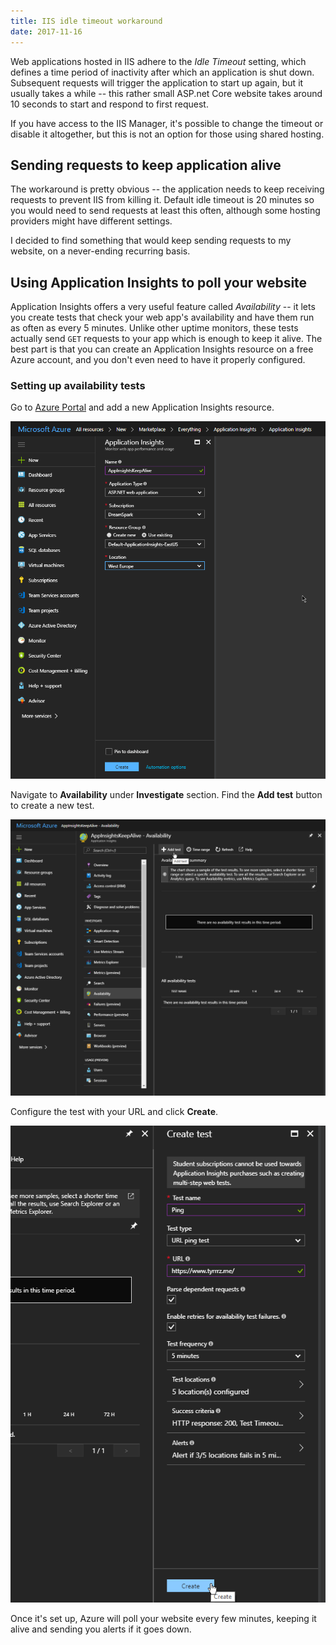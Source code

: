 ```yaml
---
title: IIS idle timeout workaround
date: 2017-11-16
---
```


Web applications hosted in IIS adhere to the _Idle Timeout_ setting, which defines a time period of inactivity after which an application is shut down. Subsequent requests will trigger the application to start up again, but it usually takes a while -- this rather small ASP.net Core website takes around 10 seconds to start and respond to first request.

If you have access to the IIS Manager, it's possible to change the timeout or disable it altogether, but this is not an option for those using shared hosting.

## Sending requests to keep application alive

The workaround is pretty obvious -- the application needs to keep receiving requests to prevent IIS from killing it. Default idle timeout is 20 minutes so you would need to send requests at least this often, although some hosting providers might have different settings.

I decided to find something that would keep sending requests to my website, on a never-ending recurring basis.

## Using Application Insights to poll your website

Application Insights offers a very useful feature called _Availability_ -- it lets you create tests that check your web app's availability and have them run as often as every 5 minutes. Unlike other uptime monitors, these tests actually send `GET` requests to your app which is enough to keep it alive. The best part is that you can create an Application Insights resource on a free Azure account, and you don't even need to have it properly configured.

### Setting up availability tests

Go to [Azure Portal](https://portal.azure.com/) and add a new Application Insights resource.

![](1.png)

Navigate to **Availability** under **Investigate** section. Find the **Add test** button to create a new test.

![](2.png)

Configure the test with your URL and click **Create**.

![](3.png)

Once it's set up, Azure will poll your website every few minutes, keeping it alive and sending you alerts if it goes down.
